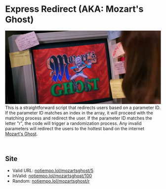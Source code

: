 # Express Redirect (AKA: Mozart's Ghost)
[![readme](./images/readme.webp)](https://notiempo.lol/mozartsghost/0)
This is a straightforward script that redirects users based on a parameter ID. If the parameter ID matches an index in the array, it will proceed with the matching process and redirect the user. If the parameter ID matches the letter "r", the code will trigger a randomization process. Any invalid parameters will redirect the users to the hottest band on the internet [Mozart's Ghost](https://www.youtube.com/watch?v=hoWEYBSlctc).

<br>

## Site
* Valid URL: [notiempo.lol/mozartsghost/5](https://notiempo.lol/mozartsghost/5)
* InValid: [notiempo.lol/mozartsghost/100](https://notiempo.lol/mozartsghost/1000)
* Random: [notiempo.lol/mozartsghost/r](https://notiempo.lol/mozartsghost/r)

